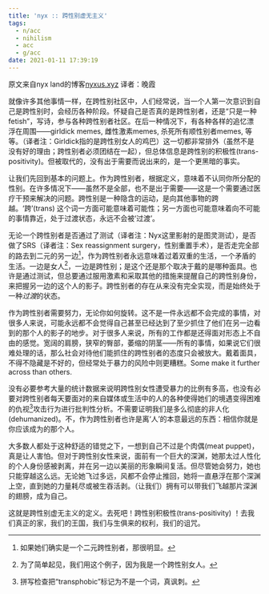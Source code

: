 ```yaml
---
title: 'nyx :: 跨性别虚无主义'
tags:
  - n/acc
  - nihilism
  - acc
  - g/acc
date: 2021-01-11 17:39:19
---
```


原文来自nyx land的博客[nyxus.xyz](https://nyxus.xyz/posts/trans-nihilism/) 译者：晚霞

就像许多其他事情一样，在跨性别社区中，人们经常说，当一个人第一次意识到自己是跨性别时，会经历各种阶段。怀疑自己是否真的是跨性别者，还是“只是一种fetish”，写诗，参与各种跨性别者社区。在后一种情况下，有各种各样的追忆漂浮在周围——girldick memes, 雌性激素memes, 杀死所有顺性别者memes, 等等。（译者注：Girldick指的是跨性别女人的鸡巴）这一切都非常排外（虽然不是没有好的理由；跨性别者必须团结在一起），但总体信息是跨性别的积极性(trans-positivity)。但被取代的，没有出于需要而说出来的，是一个更黑暗的事实。

让我们先回到基本的问题上。作为跨性别者，根据定义，意味着不认同你所分配的性别。在许多情况下——虽然不是全部，也不是出于需要——这是一个需要通过医疗干预来解决的问题。跨性别是一种隐含的运动，是向其他事物的跨越。‘跨’(trans) 这个词一方面可能意味着可能性；另一方面也可能意味着向不可能的事情靠近，处于过渡状态，永远不会被‘过渡’。

无论一个跨性别者是否通过了测试（译者注：Nyx这里影射的是图灵测试），是否做了SRS（译者注：Sex reassignment surgery，性别重置手术），是否走完全部的路去到二元的另一边[^1]，作为跨性别者永远意味着过着双重的生活，一个矛盾的生活。一边是女人[^2]，一边是跨性别；是这个还是那个取决于戴的是哪种面具。也许是通过测试，但总要通过服用激素和采取其他的措施来提醒自己的跨性别身份，来把握另一边的这个人的影子。跨性别者的存在从来没有完全实现，而是始终处于一种*过渡*的状态。

作为跨性别者需要努力，无论你如何旋转。这不是一件永远都不会完成的事情，对很多人来说，可能永远都不会觉得自己甚至已经达到了至少抓住了他们在另一边看到的那个人的影子的地步。对于很多人来说，所有的工作都是还得面对形态上不自由的感觉。宽阔的肩膀，狭窄的臀部，萎缩的阴茎——所有的事情，如果说它们很难处理的话，那么社会对待他们能抓住的跨性别者的态度只会被放大。戴着面具，不得不隐藏是不好的，但经常处于暴力的风险中则更糟糕。Some make it further across than others.

没有必要参考大量的统计数据来说明跨性别女性遭受暴力的比例有多高，也没有必要对跨性别者每天要面对的来自媒体或生活中的人的各种使得她们的境遇变得困难的仇视[^3]攻击行为进行批判性分析。不需要证明我们是多么彻底的非人化(dehumanized)。不，作为跨性别者也许是离‘人’的本意最远的东西：相信你就是你应该成为的那个人。

大多数人都处于这种舒适的错觉之下，一想到自己不过是个肉偶(meat puppet)，真是让人害怕。但对于跨性别女性来说，面前有一个巨大的深渊，她那太过人性化的个人身份感被剥离，并在另一边以美丽的形象瞬间复活。但尽管她会努力，她也只能穿越这么远。无论她飞过多远，风都不会停止推回，她将一直悬浮在那个深渊上空，直到她的力量耗尽或被生吞活剥。（让我们）拥有可以带我们飞越那片深渊的翅膀，成为自己。

这就是跨性别虚无主义的定义。去死吧！跨性别积极性(trans-positivity) ！去我们真正的家，我们的王国，我们与生俱来的权利，我们的诅咒。

[^1]: 如果她们确实是一个二元跨性别者，那很明显。
[^2]: 为了简单起见，我们用这个例子，因为我是一个跨性别女人。
[^3]: 拼写检查把“transphobic”标记为不是一个词，真讽刺。